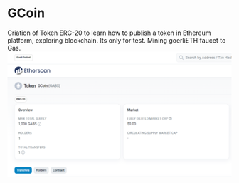 # GCoin
Criation of Token ERC-20 to learn how to publish a token in Ethereum platform, exploring blockchain. Its only for test. Mining goerliETH faucet to Gas.   
![Etherscan fron GCOin](https://github.com/gabrielalima558/GCoin/blob/main/Etherscan.PNG)
